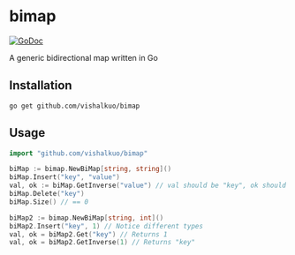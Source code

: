 # bimap
[![GoDoc](https://godoc.org/github.com/vishalkuo/bimap?status.svg)](https://godoc.org/github.com/vishalkuo/bimap)

A generic bidirectional map written in Go

## Installation
```
go get github.com/vishalkuo/bimap
```

## Usage
```go
import "github.com/vishalkuo/bimap"

biMap := bimap.NewBiMap[string, string]()
biMap.Insert("key", "value")
val, ok := biMap.GetInverse("value") // val should be "key", ok should be true
biMap.Delete("key")
biMap.Size() // == 0

biMap2 := bimap.NewBiMap[string, int]()
biMap2.Insert("key", 1) // Notice different types
val, ok = biMap2.Get("key") // Returns 1
val, ok = biMap2.GetInverse(1) // Returns "key"
```
